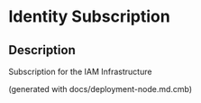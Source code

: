 # Identity Subscription
## Description
Subscription for the IAM Infrastructure



(generated with docs/deployment-node.md.cmb)
